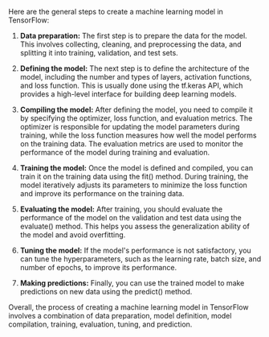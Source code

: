 Here are the general steps to create a machine learning model in TensorFlow:

1. **Data preparation:** The first step is to prepare the data for the model. This involves collecting, cleaning, and preprocessing the data, and splitting it into training, validation, and test sets.

2. **Defining the model:** The next step is to define the architecture of the model, including the number and types of layers, activation functions, and loss function. This is usually done using the tf.keras API, which provides a high-level interface for building deep learning models.

3. **Compiling the model:** After defining the model, you need to compile it by specifying the optimizer, loss function, and evaluation metrics. The optimizer is responsible for updating the model parameters during training, while the loss function measures how well the model performs on the training data. The evaluation metrics are used to monitor the performance of the model during training and evaluation.

4. **Training the model:** Once the model is defined and compiled, you can train it on the training data using the fit() method. During training, the model iteratively adjusts its parameters to minimize the loss function and improve its performance on the training data.

5. **Evaluating the model:** After training, you should evaluate the performance of the model on the validation and test data using the evaluate() method. This helps you assess the generalization ability of the model and avoid overfitting.

6. **Tuning the model:** If the model's performance is not satisfactory, you can tune the hyperparameters, such as the learning rate, batch size, and number of epochs, to improve its performance.

7. **Making predictions:** Finally, you can use the trained model to make predictions on new data using the predict() method.

Overall, the process of creating a machine learning model in TensorFlow involves a combination of data preparation, model definition, model compilation, training, evaluation, tuning, and prediction.






